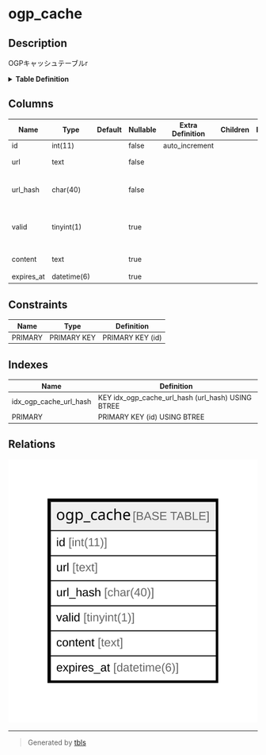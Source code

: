 # ogp_cache

## Description

OGPキャッシュテーブルr

<details>
<summary><strong>Table Definition</strong></summary>

```sql
CREATE TABLE `ogp_cache` (
  `id` int(11) NOT NULL AUTO_INCREMENT,
  `url` text NOT NULL,
  `url_hash` char(40) NOT NULL,
  `valid` tinyint(1) DEFAULT NULL,
  `content` text,
  `expires_at` datetime(6) DEFAULT NULL,
  PRIMARY KEY (`id`),
  KEY `idx_ogp_cache_url_hash` (`url_hash`)
) ENGINE=InnoDB DEFAULT CHARSET=utf8mb4
```

</details>

## Columns

| Name | Type | Default | Nullable | Extra Definition | Children | Parents | Comment |
| ---- | ---- | ------- | -------- | --------------- | -------- | ------- | ------- |
| id | int(11) |  | false | auto_increment |  |  |  |
| url | text |  | false |  |  |  | 対象ページのURL |
| url_hash | char(40) |  | false |  |  |  | URLのSHA-1ハッシュ |
| valid | tinyint(1) |  | true |  |  |  | ネガティブキャッシュでないか |
| content | text |  | true |  |  |  | キャッシュ内容 |
| expires_at | datetime(6) |  | true |  |  |  | 有効期限 |

## Constraints

| Name | Type | Definition |
| ---- | ---- | ---------- |
| PRIMARY | PRIMARY KEY | PRIMARY KEY (id) |

## Indexes

| Name | Definition |
| ---- | ---------- |
| idx_ogp_cache_url_hash | KEY idx_ogp_cache_url_hash (url_hash) USING BTREE |
| PRIMARY | PRIMARY KEY (id) USING BTREE |

## Relations

![er](ogp_cache.svg)

---

> Generated by [tbls](https://github.com/k1LoW/tbls)
